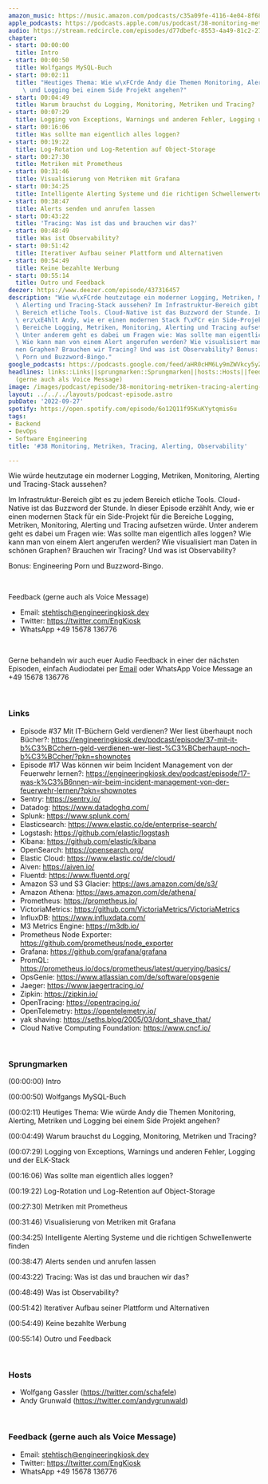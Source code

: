 ```yaml
---
amazon_music: https://music.amazon.com/podcasts/c35a09fe-4116-4e04-8f68-77d61b112e46/episodes/eee8260f-3f06-4b10-9514-e114099f3024/engineering-kiosk-38-monitoring-metriken-tracing-alerting-observability
apple_podcasts: https://podcasts.apple.com/us/podcast/38-monitoring-metriken-tracing-alerting-observability/id1603082924?i=1000580748597&uo=4
audio: https://stream.redcircle.com/episodes/d77dbefc-8553-4a49-81c2-27f9232b88ec/stream.mp3
chapter:
- start: 00:00:00
  title: Intro
- start: 00:00:50
  title: Wolfgangs MySQL-Buch
- start: 00:02:11
  title: "Heutiges Thema: Wie w\xFCrde Andy die Themen Monitoring, Alerting, Metriken\
    \ und Logging bei einem Side Projekt angehen?"
- start: 00:04:49
  title: Warum brauchst du Logging, Monitoring, Metriken und Tracing?
- start: 00:07:29
  title: Logging von Exceptions, Warnings und anderen Fehler, Logging und der ELK-Stack
- start: 00:16:06
  title: Was sollte man eigentlich alles loggen?
- start: 00:19:22
  title: Log-Rotation und Log-Retention auf Object-Storage
- start: 00:27:30
  title: Metriken mit Prometheus
- start: 00:31:46
  title: Visualisierung von Metriken mit Grafana
- start: 00:34:25
  title: Intelligente Alerting Systeme und die richtigen Schwellenwerte finden
- start: 00:38:47
  title: Alerts senden und anrufen lassen
- start: 00:43:22
  title: 'Tracing: Was ist das und brauchen wir das?'
- start: 00:48:49
  title: Was ist Observability?
- start: 00:51:42
  title: Iterativer Aufbau seiner Plattform und Alternativen
- start: 00:54:49
  title: Keine bezahlte Werbung
- start: 00:55:14
  title: Outro und Feedback
deezer: https://www.deezer.com/episode/437316457
description: "Wie w\xFCrde heutzutage ein moderner Logging, Metriken, Monitoring,\
  \ Alerting und Tracing-Stack aussehen? Im Infrastruktur-Bereich gibt es zu jedem\
  \ Bereich etliche Tools. Cloud-Native ist das Buzzword der Stunde. In dieser Episode\
  \ erz\xE4hlt Andy, wie er einen modernen Stack f\xFCr ein Side-Projekt f\xFCr die\
  \ Bereiche Logging, Metriken, Monitoring, Alerting und Tracing aufsetzen w\xFCrde.\
  \ Unter anderem geht es dabei um Fragen wie: Was sollte man eigentlich alles loggen?\
  \ Wie kann man von einem Alert angerufen werden? Wie visualisiert man Daten in sch\xF6\
  nen Graphen? Brauchen wir Tracing? Und was ist Observability? Bonus: Engineering\
  \ Porn und Buzzword-Bingo."
google_podcasts: https://podcasts.google.com/feed/aHR0cHM6Ly9mZWVkcy5yZWRjaXJjbGUuY29tLzBlY2ZkZmQ3LWZkYTEtNGMzZC05NTE1LTQ3NjcyN2Y5ZGY1ZQ/episode/NDY1Y2FkN2MtMDI4NC00OWI1LWE0NWMtZmU4OGY3OTY1YjI4?sa=X&ved=2ahUKEwiSwdWPm7T6AhUxYzUKHRUoCgAQkfYCegQIARAF
headlines: links::Links||sprungmarken::Sprungmarken||hosts::Hosts||feedback-gerne-auch-als-voice-message::Feedback
  (gerne auch als Voice Message)
image: /images/podcast/episode/38-monitoring-metriken-tracing-alerting-observability.jpg
layout: ../../../layouts/podcast-episode.astro
pubDate: '2022-09-27'
spotify: https://open.spotify.com/episode/6o12Q11f95KuKYytqmis6u
tags:
- Backend
- DevOps
- Software Engineering
title: '#38 Monitoring, Metriken, Tracing, Alerting, Observability'

---
```

<p>Wie würde heutzutage ein moderner Logging, Metriken, Monitoring, Alerting und Tracing-Stack aussehen?</p><p>Im Infrastruktur-Bereich gibt es zu jedem Bereich etliche Tools. Cloud-Native ist das Buzzword der Stunde. In dieser Episode erzählt Andy, wie er einen modernen Stack für ein Side-Projekt für die Bereiche Logging, Metriken, Monitoring, Alerting und Tracing aufsetzen würde. Unter anderem geht es dabei um Fragen wie: Was sollte man eigentlich alles loggen? Wie kann man von einem Alert angerufen werden? Wie visualisiert man Daten in schönen Graphen? Brauchen wir Tracing? Und was ist Observability?</p><p>Bonus: Engineering Porn und Buzzword-Bingo.</p><p><br></p><p>Feedback (gerne auch als Voice Message)</p><ul><li>Email: <a href="mailto:stehtisch@engineeringkiosk.dev" rel="nofollow">stehtisch@engineeringkiosk.dev</a></li><li>Twitter: <a href="https://twitter.com/EngKiosk" rel="nofollow">https://twitter.com/EngKiosk</a></li><li>WhatsApp +49 15678 136776</li></ul><p><br></p><p>Gerne behandeln wir auch euer Audio Feedback in einer der nächsten Episoden, einfach Audiodatei per <a href="https://engineeringkiosk.dev/kontakt/" rel="nofollow">Email</a> oder WhatsApp Voice Message an +49 15678 136776</p><p><br></p><h3 id="links">Links</h3><ul><li>Episode #37 Mit IT-Büchern Geld verdienen? Wer liest überhaupt noch Bücher?: <a href="https://engineeringkiosk.dev/podcast/episode/37-mit-it-b%C3%BCchern-geld-verdienen-wer-liest-%C3%BCberhaupt-noch-b%C3%BCcher/?pkn=shownotes" rel="nofollow">https://engineeringkiosk.dev/podcast/episode/37-mit-it-b%C3%BCchern-geld-verdienen-wer-liest-%C3%BCberhaupt-noch-b%C3%BCcher/?pkn=shownotes</a> </li><li>Episode #17 Was können wir beim Incident Management von der Feuerwehr lernen?: <a href="https://engineeringkiosk.dev/podcast/episode/17-was-k%C3%B6nnen-wir-beim-incident-management-von-der-feuerwehr-lernen/?pkn=shownotes" rel="nofollow">https://engineeringkiosk.dev/podcast/episode/17-was-k%C3%B6nnen-wir-beim-incident-management-von-der-feuerwehr-lernen/?pkn=shownotes</a> </li><li>Sentry: <a href="https://sentry.io/" rel="nofollow">https://sentry.io/</a></li><li>Datadog: <a href="https://www.datadoghq.com/" rel="nofollow">https://www.datadoghq.com/</a></li><li>Splunk: <a href="https://www.splunk.com/" rel="nofollow">https://www.splunk.com/</a></li><li>Elasticsearch: <a href="https://www.elastic.co/de/enterprise-search/" rel="nofollow">https://www.elastic.co/de/enterprise-search/</a></li><li>Logstash: <a href="https://github.com/elastic/logstash" rel="nofollow">https://github.com/elastic/logstash</a></li><li>Kibana: <a href="https://github.com/elastic/kibana" rel="nofollow">https://github.com/elastic/kibana</a></li><li>OpenSearch: <a href="https://opensearch.org/" rel="nofollow">https://opensearch.org/</a></li><li>Elastic Cloud: <a href="https://www.elastic.co/de/cloud/" rel="nofollow">https://www.elastic.co/de/cloud/</a></li><li>Aiven: <a href="https://aiven.io/" rel="nofollow">https://aiven.io/</a></li><li>Fluentd: <a href="https://www.fluentd.org/" rel="nofollow">https://www.fluentd.org/</a></li><li>Amazon S3 und S3 Glacier: <a href="https://aws.amazon.com/de/s3/" rel="nofollow">https://aws.amazon.com/de/s3/</a></li><li>Amazon Athena: <a href="https://aws.amazon.com/de/athena/" rel="nofollow">https://aws.amazon.com/de/athena/</a></li><li>Prometheus: <a href="https://prometheus.io/" rel="nofollow">https://prometheus.io/</a></li><li>VictoriaMetrics: <a href="https://github.com/VictoriaMetrics/VictoriaMetrics" rel="nofollow">https://github.com/VictoriaMetrics/VictoriaMetrics</a></li><li>InfluxDB: <a href="https://www.influxdata.com/" rel="nofollow">https://www.influxdata.com/</a></li><li>M3 Metrics Engine: <a href="https://m3db.io/" rel="nofollow">https://m3db.io/</a></li><li>Prometheus Node Exporter: <a href="https://github.com/prometheus/node_exporter" rel="nofollow">https://github.com/prometheus/node_exporter</a></li><li>Grafana: <a href="https://github.com/grafana/grafana" rel="nofollow">https://github.com/grafana/grafana</a></li><li>PromQL: <a href="https://prometheus.io/docs/prometheus/latest/querying/basics/" rel="nofollow">https://prometheus.io/docs/prometheus/latest/querying/basics/</a></li><li>OpsGenie: <a href="https://www.atlassian.com/de/software/opsgenie" rel="nofollow">https://www.atlassian.com/de/software/opsgenie</a></li><li>Jaeger: <a href="https://www.jaegertracing.io/" rel="nofollow">https://www.jaegertracing.io/</a></li><li>Zipkin: <a href="https://zipkin.io/" rel="nofollow">https://zipkin.io/</a></li><li>OpenTracing: <a href="https://opentracing.io/" rel="nofollow">https://opentracing.io/</a></li><li>OpenTelemetry: <a href="https://opentelemetry.io/" rel="nofollow">https://opentelemetry.io/</a></li><li>yak shaving: <a href="https://seths.blog/2005/03/dont_shave_that/" rel="nofollow">https://seths.blog/2005/03/dont_shave_that/</a></li><li>Cloud Native Computing Foundation: <a href="https://www.cncf.io/" rel="nofollow">https://www.cncf.io/</a></li></ul><p><br></p><h3 id="sprungmarken">Sprungmarken</h3><p>(00:00:00) Intro</p><p>(00:00:50) Wolfgangs MySQL-Buch</p><p>(00:02:11) Heutiges Thema: Wie würde Andy die Themen Monitoring, Alerting, Metriken und Logging bei einem Side Projekt angehen?</p><p>(00:04:49) Warum brauchst du Logging, Monitoring, Metriken und Tracing?</p><p>(00:07:29) Logging von Exceptions, Warnings und anderen Fehler, Logging und der ELK-Stack</p><p>(00:16:06) Was sollte man eigentlich alles loggen?</p><p>(00:19:22) Log-Rotation und Log-Retention auf Object-Storage</p><p>(00:27:30) Metriken mit Prometheus</p><p>(00:31:46) Visualisierung von Metriken mit Grafana</p><p>(00:34:25) Intelligente Alerting Systeme und die richtigen Schwellenwerte finden</p><p>(00:38:47) Alerts senden und anrufen lassen</p><p>(00:43:22) Tracing: Was ist das und brauchen wir das?</p><p>(00:48:49) Was ist Observability?</p><p>(00:51:42) Iterativer Aufbau seiner Plattform und Alternativen</p><p>(00:54:49) Keine bezahlte Werbung</p><p>(00:55:14) Outro und Feedback</p><p><br></p><h3 id="hosts">Hosts</h3><ul><li>Wolfgang Gassler (<a href="https://twitter.com/schafele" rel="nofollow">https://twitter.com/schafele</a>)</li><li>Andy Grunwald (<a href="https://twitter.com/andygrunwald" rel="nofollow">https://twitter.com/andygrunwald</a>)</li></ul><p><br></p><h3 id="feedback-gerne-auch-als-voice-message">Feedback (gerne auch als Voice Message)</h3><ul><li>Email: <a href="mailto:stehtisch@engineeringkiosk.dev" rel="nofollow">stehtisch@engineeringkiosk.dev</a></li><li>Twitter: <a href="https://twitter.com/EngKiosk" rel="nofollow">https://twitter.com/EngKiosk</a></li><li>WhatsApp +49 15678 136776</li></ul>
